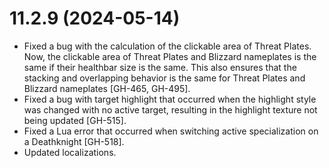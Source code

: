 # 11.2.9 (2024-05-14)

* Fixed a bug with the calculation of the clickable area of Threat Plates. Now, the clickable area of Threat Plates and Blizzard nameplates is the same if their healthbar size is the same. This also ensures that the stacking and overlapping behavior is the same for Threat Plates and Blizzard nameplates [GH-465, GH-495].
* Fixed a bug with target highlight that occurred when the highlight style was changed with no active target, resulting in the highlight texture not being updated [GH-515].
* Fixed a Lua error that occurred when switching active specialization on a Deathknight [GH-518]. 
* Updated localizations.
